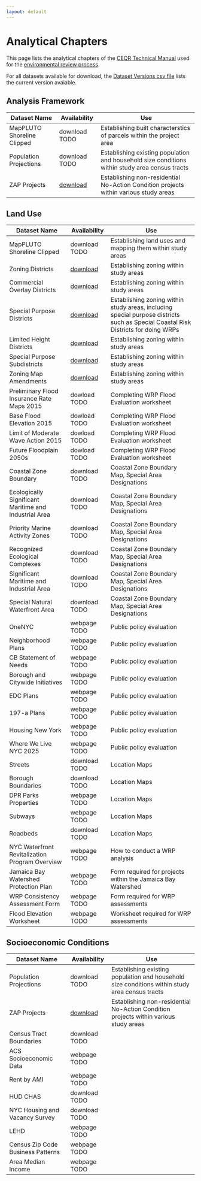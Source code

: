 ```yaml
---
layout: default
---
```


# Analytical Chapters

This page lists the analytical chapters of the [CEQR Technical Manual](https://www.nyc.gov/site/oec/environmental-quality-review/technical-manual.page) used for the [environmental review process](https://www.nyc.gov/site/planning/applicants/environmental-review-process.page).

For all datasets available for download, the [Dataset Versions csv file](to-do.com) lists the current version avaiable.

## Analysis Framework

| Dataset Name               | Availability                                                                                                   | Use                                                                                            |
| -------------------------- | -------------------------------------------------------------------------------------------------------------- | ---------------------------------------------------------------------------------------------- |
| MapPLUTO Shoreline Clipped | download TODO                                                                                                  | Establishing built characterstics of parcels within the project area                           |
| Population Projections     | download TODO                                                                                                  | Establishing existing population and household size conditions within study area census tracts |
| ZAP Projects               | [download](https://nyc3.digitaloceanspaces.com/ceqr-data-hub/demo_data/latest/zap/zapprojects_20250203csv.zip) | Establishing non-residential No-Action Condition projects within various study areas           |

## Land Use

| Dataset Name                                          | Availability                                                                                                                      | Use                                                                                                                               |
| ----------------------------------------------------- | --------------------------------------------------------------------------------------------------------------------------------- | --------------------------------------------------------------------------------------------------------------------------------- |
| MapPLUTO Shoreline Clipped                            | download TODO                                                                                                                     | Establishing land uses and mapping them within study areas                                                                        |
| Zoning Districts                                      | [download](https://nyc3.digitaloceanspaces.com/ceqr-data-hub/demo_data/latest/zoning_features/nycgiszoningfeatures_202501shp.zip) | Establishing zoning within study areas                                                                                            |
| Commercial Overlay Districts                          | [download](https://nyc3.digitaloceanspaces.com/ceqr-data-hub/demo_data/latest/zoning_features/nycgiszoningfeatures_202501shp.zip) | Establishing zoning within study areas                                                                                            |
| Special Purpose Districts                             | [download](https://nyc3.digitaloceanspaces.com/ceqr-data-hub/demo_data/latest/zoning_features/nycgiszoningfeatures_202501shp.zip) | Establishing zoning within study areas, including special purpose districts such as Special Coastal Risk Districts for doing WRPs |
| Limited Height Districts                              | [download](https://nyc3.digitaloceanspaces.com/ceqr-data-hub/demo_data/latest/zoning_features/nycgiszoningfeatures_202501shp.zip) | Establishing zoning within study areas                                                                                            |
| Special Purpose Subdistricts                          | [download](https://nyc3.digitaloceanspaces.com/ceqr-data-hub/demo_data/latest/zoning_features/nycgiszoningfeatures_202501shp.zip) | Establishing zoning within study areas                                                                                            |
| Zoning Map Amendments                                 | [download](https://nyc3.digitaloceanspaces.com/ceqr-data-hub/demo_data/latest/zoning_features/nycgiszoningfeatures_202501shp.zip) | Establishing zoning within study areas                                                                                            |
| Preliminary Flood Insurance Rate Maps 2015            | dowload TODO                                                                                                                      | Completing WRP Flood Evaluation worksheet                                                                                         |
| Base Flood Elevation 2015                             | dowload TODO                                                                                                                      | Completing WRP Flood Evaluation worksheet                                                                                         |
| Limit of Moderate Wave Action 2015                    | dowload TODO                                                                                                                      | Completing WRP Flood Evaluation worksheet                                                                                         |
| Future Floodplain 2050s                               | dowload TODO                                                                                                                      | Completing WRP Flood Evaluation worksheet                                                                                         |
| Coastal Zone Boundary                                 | download TODO                                                                                                                     | Coastal Zone Boundary Map, Special Area Designations                                                                              |
| Ecologically Significant Maritime and Industrial Area | download TODO                                                                                                                     | Coastal Zone Boundary Map, Special Area Designations                                                                              |
| Priority Marine Activity Zones                        | download TODO                                                                                                                     | Coastal Zone Boundary Map, Special Area Designations                                                                              |
| Recognized Ecological Complexes                       | download TODO                                                                                                                     | Coastal Zone Boundary Map, Special Area Designations                                                                              |
| Significant Maritime and Industrial Area              | download TODO                                                                                                                     | Coastal Zone Boundary Map, Special Area Designations                                                                              |
| Special Natural Waterfront Area                       | download TODO                                                                                                                     | Coastal Zone Boundary Map, Special Area Designations                                                                              |
| OneNYC                                                | webpage TODO                                                                                                                      | Public policy evaluation                                                                                                          |
| Neighborhood Plans                                    | webpage TODO                                                                                                                      | Public policy evaluation                                                                                                          |
| CB Statement of Needs                                 | webpage TODO                                                                                                                      | Public policy evaluation                                                                                                          |
| Borough and Citywide Initiatives                      | webpage TODO                                                                                                                      | Public policy evaluation                                                                                                          |
| EDC Plans                                             | webpage TODO                                                                                                                      | Public policy evaluation                                                                                                          |
| 197-a Plans                                           | webpage TODO                                                                                                                      | Public policy evaluation                                                                                                          |
| Housing New York                                      | webpage TODO                                                                                                                      | Public policy evaluation                                                                                                          |
| Where We Live NYC 2025                                | webpage TODO                                                                                                                      | Public policy evaluation                                                                                                          |
| Streets                                               | download TODO                                                                                                                     | Location Maps                                                                                                                     |
| Borough Boundaries                                    | download TODO                                                                                                                     | Location Maps                                                                                                                     |
| DPR Parks Properties                                  | webpage TODO                                                                                                                      | Location Maps                                                                                                                     |
| Subways                                               | webpage TODO                                                                                                                      | Location Maps                                                                                                                     |
| Roadbeds                                              | download TODO                                                                                                                     | Location Maps                                                                                                                     |
| NYC Waterfront Revitalization Program Overview        | webpage TODO                                                                                                                      | How to conduct a WRP analysis                                                                                                     |
| Jamaica Bay Watershed Protection Plan                 | webpage TODO                                                                                                                      | Form required for projects within the Jamaica Bay Watershed                                                                       |
| WRP Consistency Assessment Form                       | webpage TODO                                                                                                                      | Form required for WRP assessments                                                                                                 |
| Flood Elevation Worksheet                             | webpage TODO                                                                                                                      | Worksheet required for WRP assessments                                                                                            |

## Socioeconomic Conditions

| Dataset Name                      | Availability                                                                                                   | Use                                                                                            |
| --------------------------------- | -------------------------------------------------------------------------------------------------------------- | ---------------------------------------------------------------------------------------------- |
| Population Projections            | download TODO                                                                                                  | Establishing existing population and household size conditions within study area census tracts |
| ZAP Projects                      | [download](https://nyc3.digitaloceanspaces.com/ceqr-data-hub/demo_data/latest/zap/zapprojects_20250203csv.zip) | Establishing non-residential No-Action Condition projects within various study areas           |
| Census Tract Boundaries           | download TODO                                                                                                  |                                                                                                |
| ACS Socioeconomic Data            | webpage TODO                                                                                                   |                                                                                                |
| Rent by AMI                       | webpage TODO                                                                                                   |                                                                                                |
| HUD CHAS                          | download TODO                                                                                                  |                                                                                                |
| NYC Housing and Vacancy Survey    | download TODO                                                                                                  |                                                                                                |
| LEHD                              | webpage TODO                                                                                                   |                                                                                                |
| Census Zip Code Business Patterns | webpage TODO                                                                                                   |                                                                                                |
| Area Median Income                | webpage TODO                                                                                                   |                                                                                                |
